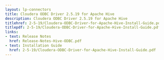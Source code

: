 ```yaml
---
layout: lp-connectors
title: Cloudera ODBC Driver 2.5.19 for Apache Hive
description: Cloudera ODBC Driver 2.5.19 for Apache Hive
titlehref: 2-5-19/Cloudera-ODBC-Driver-for-Apache-Hive-Install-Guide.pdf
titlepdf: 2-5-19/Cloudera-ODBC-Driver-for-Apache-Hive-Install-Guide.pdf
links:
- text: Release Notes
  href: Release-Notes-Hive-ODBC.pdf
- text: Installation Guide
  href: 2-5-19/Cloudera-ODBC-Driver-for-Apache-Hive-Install-Guide.pdf
---
```

